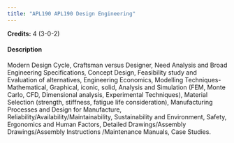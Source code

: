 ```yaml
---
title: "APL190 APL190 Design Engineering"
---
```

**Credits:** 4 (3-0-2)

#### Description
Modern Design Cycle, Craftsman versus Designer, Need Analysis and Broad Engineering Specifications, Concept Design, Feasibility study and Evaluation of alternatives, Engineering Economics, Modelling Techniques-Mathematical, Graphical, iconic, solid, Analysis and Simulation (FEM, Monte Carlo, CFD, Dimensional analysis, Experimental Techniques), Material Selection (strength, stiffness, fatigue life consideration), Manufacturing Processes and Design for Manufacture, Reliability/Availability/Maintainability, Sustainability and Environment, Safety, Ergonomics and Human Factors, Detailed Drawings/Assembly Drawings/Assembly Instructions /Maintenance Manuals, Case Studies.